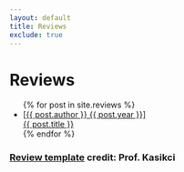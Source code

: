 ```yaml
---
layout: default
title: Reviews
exclude: true
---
```

# Reviews

<ul>
{% for post in site.reviews %}
    <li>
    <a href="{{ post.url }}">
        [{{ post.author }} {{ post.year }}]<br>{{ post.title }}</a>
    </li>
{% endfor %}
</ul>

### [Review template](https://gist.github.com/kasikci/49e7107dfdee281d6f6450b132555550) credit: Prof. Kasikci
